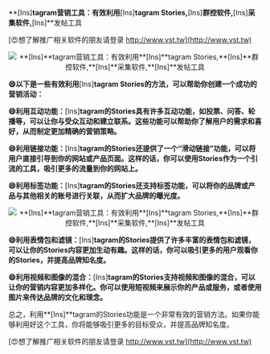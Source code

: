 **[Ins]**tagram营销工具：有效利用**[Ins]**tagram Stories,**[Ins]**群控软件,**[Ins]**采集软件,**[Ins]**发帖工具

[😍想了解推广相关软件的朋友请登录 http://www.vst.tw](http://www.vst.tw)

 <center><img src="https://vst.tw/MP4/tuiguang/png/8.png" alt="**[Ins]**tagram营销工具：有效利用**[Ins]**tagram Stories,**[Ins]**群控软件,**[Ins]**采集软件,**[Ins]**发帖工具"></center>

**😄以下是一些有效利用**[Ins]**tagram Stories的方法，可以帮助你创建一个成功的营销活动：**

**😄利用互动功能：**[Ins]**tagram的Stories具有许多互动功能，如投票、问答、轮播等，可以让你与受众互动和建立联系。这些功能可以帮助你了解用户的需求和喜好，从而制定更加精确的营销策略。**

**😄利用链接功能：**[Ins]**tagram的Stories还提供了一个“滑动链接”功能，可以将用户直接引导到你的网站或产品页面。这样的话，你可以使用Stories作为一个引流的工具，吸引更多的流量到你的网站上。**

**😄利用标签功能：**[Ins]**tagram的Stories还支持标签功能，可以将你的品牌或产品与其他相关的账号进行关联，从而扩大品牌的曝光度。**

 <center><img src="https://vst.tw/MP4/tuiguang/png/0.png" alt="**[Ins]**tagram营销工具：有效利用**[Ins]**tagram Stories,**[Ins]**群控软件,**[Ins]**采集软件,**[Ins]**发帖工具"></center>

**😄利用表情包和滤镜：**[Ins]**tagram的Stories提供了许多丰富的表情包和滤镜，可以让你的Stories内容更加生动有趣。这样的话，你可以吸引更多的用户观看你的Stories，并提高品牌知名度。**

**😄利用视频和图像的混合：**[Ins]**tagram的Stories支持视频和图像的混合，可以让你的营销内容更加多样化。你可以使用短视频来展示你的产品或服务，或者使用图片来传达品牌的文化和理念。**

总之，利用**[Ins]**tagram的Stories功能是一个非常有效的营销方法。如果你能够利用好这个工具，你将能够吸引更多的目标受众，并提高品牌知名度。

[😍想了解推广相关软件的朋友请登录 http://www.vst.tw](http://www.vst.tw)



